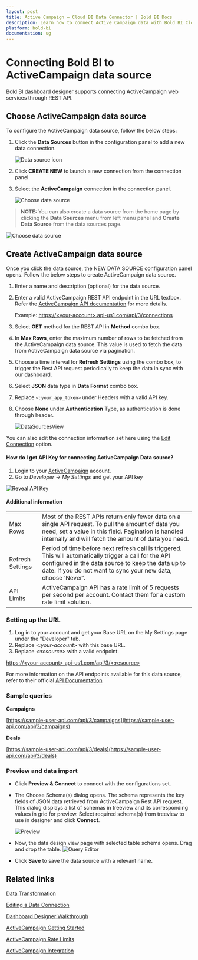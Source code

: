 ```yaml
---
layout: post
title: Active Campaign – Cloud BI Data Connector | Bold BI Docs
description: Learn how to connect Active Campaign data with Bold BI Cloud through REST API endpoint and create data source for dashboard configuration.
platform: bold-bi
documentation: ug
---
```


# Connecting Bold BI to ActiveCampaign data source

Bold BI dashboard designer supports connecting ActiveCampaign web services through REST API.

## Choose ActiveCampaign data source

To configure the ActiveCampaign data source, follow the below steps:

1. Click the **Data Sources** button in the configuration panel to add a new data connection.
   
   ![Data source icon](/static/assets/working-with-datasource/data-connectors/images/common/DataSourcesIcon.png)
   
2. Click **CREATE NEW** to launch a new connection from the connection panel.

3. Select the **ActiveCampaign** connection in the connection panel.

    ![Choose data source](/static/assets/working-with-datasource/data-connectors/images/activecampaign/ChooseDS.png)

> **NOTE:**  You can also create a data source from the home page by clicking the **Data Sources** menu from left menu panel and **Create Data Source** from the data sources page.

   ![Choose data source](/static/assets/working-with-datasource/data-connectors/images/activecampaign/ChooseDS_server.png)

## Create ActiveCampaign data source

Once you click the data source, the NEW DATA SOURCE configuration panel opens. Follow the below steps to create ActiveCampaign data source.
1. Enter a name and description (optional) for the data source.
2. Enter a valid ActiveCampaign REST API endpoint in the URL textbox. Refer the [ActiveCampaign API documentation](https://developers.activecampaign.com/reference) for more details.

   Example: [https://&lt;your-account&gt;.api-us1.com/api/3/connections](https://%3cyour-account%3e.api-us1.com/api/3/connections)

3. Select **GET** method for the REST API in **Method** combo box.
4. In **Max Rows**, enter the maximum number of rows to be fetched from the ActiveCampaign data source. This value is used to fetch the data from ActiveCampaign data source via pagination.
5. Choose a time interval for **Refresh Settings** using the combo box, to trigger the Rest API request periodically to keep the data in sync with our dashboard.  
6. Select **JSON** data type in **Data Format** combo box.
7. Replace `<:your_app_token>` under Headers with a valid API key.
8. Choose **None** under **Authentication** Type, as authentication is done through header.

    ![DataSourcesView](/static/assets/working-with-datasource/data-connectors/images/activecampaign/DataSourcesView.png)

You can also edit the connection information set here using the [Edit Connection](/working-with-data-source/editing-a-data-connection/) option.

#### How do I get API Key for connecting ActiveCampaign Data source?

1. Login to your [ActiveCampaign](https://www.activecampaign.com/login/) account.
2. Go to *Developer -> My Settings* and get your API key

![Reveal API Key](/static/assets/working-with-datasource/data-connectors/images/activecampaign/APIKey.png)

#### Additional information
<table width="600">
<tr>
<td>
Max Rows
</td>
<td>
Most of the REST APIs return only fewer data on a single API request. To pull the amount of data you need, set a value in this field.  
Pagination is handled internally and will fetch the amount of data you need.
</td>
</tr>
<tr>
<td>
Refresh Settings
</td>
<td>
Period of time before next refresh call is triggered. This will automatically trigger a call for the API configured in the data source to keep the data up to date. If you do not want to sync your new data, choose ‘Never’.
</td>
</tr>
<tr>
<td>
API Limits
</td>
<td>
ActiveCampaign API has a rate limit of 5 requests per second per account. Contact them for a custom rate limit solution.
</td>
</tr>
</table>

### Setting up the URL

1. Log in to your account and get your Base URL on the My Settings page under the "Developer" tab.
2. Replace *&lt;:your-account&gt;* with this base URL.
3. Replace *&lt;:resource&gt;* with a valid endpoint.

[https://&lt;your-account&gt;.api-us1.com/api/3/&lt;:resource&gt;](https://%3cyour-account%3e.api-us1.com/api/3/%3c:resource%3e)

For more information on the API endpoints available for this data source, refer to their official [API Documentation](https://developers.activecampaign.com/reference)

### Sample queries

**Campaigns**

[https://sample-user-api.com/api/3/campaigns](https://sample-user-api.com/api/3/campaigns)


**Deals**

[https://sample-user-api.com/api/3/deals](https://sample-user-api.com/api/3/deals)

### Preview and data import
* Click **Preview & Connect** to connect with the configurations set.
* The Choose Schema(s) dialog opens. The schema represents the key fields of JSON data retrieved from ActiveCampaign Rest API request. This dialog displays a list of schemas in treeview and its corresponding values in grid for preview. Select required schema(s) from treeview to use in designer and click **Connect**.

   ![Preview](/static/assets/working-with-datasource/data-connectors/images/common/Preview.png)

* Now, the data design view page with selected table schema opens. Drag and drop the table.
   ![Query Editor](/static/assets/working-with-datasource/data-connectors/images/common/QueryEditor.png)

* Click **Save** to save the data source with a relevant name.

## Related links

[Data Transformation](/working-with-data-source/transforming-data/joining-table/)

[Editing a Data Connection](/working-with-data-source/editing-a-data-connection/)   

[Dashboard Designer Walkthrough](/getting-started/creating-dashboard/)

[ActiveCampaign Getting Started](https://help.activecampaign.com/hc/en-us/articles/207317590-Getting-started-with-the-API)

[ActiveCampaign Rate Limits](https://developers.activecampaign.com/reference#rate-limits)

[ActiveCampaign Integration](https://www.boldbi.com/integrations/activecampaign)
